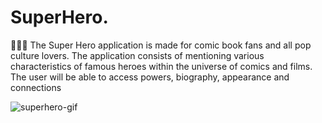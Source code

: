 # SuperHero.

🦸🏻‍♂️ The Super Hero application is made for comic book fans and all pop culture lovers. The application consists of mentioning various characteristics of famous heroes within the universe of comics and films. The user will be able to access powers, biography, appearance and connections

![superhero-gif](https://github.com/devnestali/SuperHero./assets/115426738/fb1271bf-2c83-43d9-9d84-3f10b8b20847)




